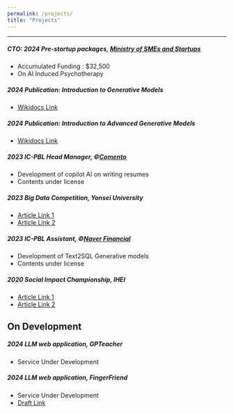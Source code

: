 ```yaml
---
permalink: /projects/
title: "Projects"
---
```


---

<section id="projects">
    <div>
        <h5>CTO: 2024 Pre-startup packages, <u><a href = "https://www.mss.go.kr/site/smba/main.do">Ministry of SMEs and Startups</a></u></h5>
        <ul>
            <li>Accumulated Funding : $32,500</li>
            <li>On AI Induced Psychotherapy</li>
        </ul>
        <h5>2024 Publication: Introduction to Generative Models</h5>
        <ul>
            <li><u><a href = "https://wikidocs.net/book/14271">Wikidocs Link</a></u></li>
        </ul>
        <h5>2024 Publication: Introduction to Advanced Generative Models</h5>
        <ul>
            <li><u><a href = "https://wikidocs.net/book/14332">Wikidocs Link</a></u></li>
        </ul>
        <h5>2023 IC-PBL Head Manager, ©<u><a href = "https://comento.kr/?index">Comento</a></u></h5>
        <ul>
            <li>Development of copilot AI on writing resumes</li>
            <li>Contents under license</li>
        </ul>
        <h5>2023 Big Data Competition, Yonsei University</h5>
        <ul>
            <li><u><a href = "https://biz.chosun.com/topics/topics_social/2023/08/30/S6URZ4XAOREVFNF77LT6YZJIEM/">Article Link 1</a></u></li>
            <li><u><a href = "https://www.smarttoday.co.kr/news/articleView.html?idxno=34346">Article Link 2</a></u></li>
        </ul>
        <h5>2023 IC-PBL Assistant, ©<u><a href = "https://www.naverfincorp.com/">Naver Financial</a></u></h5>
        <ul>
            <li>Development of Text2SQL Generative models</li>
            <li>Contents under license</li>
        </ul>
        <h5>2020 Social Impact Championship, IHEI</h5>
        <ul>
            <li><u><a href = "https://m.dhnews.co.kr/news/view/179520740186706">Article Link 1</a></u></li>
            <li><u><a href = "https://www.eroun.net/news/articleView.html?idxno=10223">Article Link 2</a></u></li>
        </ul>
    </div>
</section>

## On Development

<section>
    <div>
        <h5>2024 LLM web application, GPTeacher</h5>
        <ul>
            <li>Service Under Development</li>
        </ul>
        <h5>2024 LLM web application, FingerFriend</h5>
        <ul>
            <li>Service Under Development</li>
            <li><u><a href = "https://github.com/a2ran/DSL-23-2-FingerFriend">Draft Link</a></u></li>
        </ul>
    </div>
</section>
